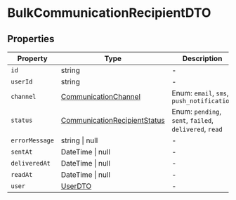 # BulkCommunicationRecipientDTO

## Properties

| Property | Type | Description |
|----------|------|-------------|
| `id` | string | - |
| `userId` | string | - |
| `channel` | [CommunicationChannel](../enums/CommunicationChannel.md) | Enum: `email`, `sms`, `push_notification` |
| `status` | [CommunicationRecipientStatus](../enums/CommunicationRecipientStatus.md) | Enum: `pending`, `sent`, `failed`, `delivered`, `read` |
| `errorMessage` | string \| null | - |
| `sentAt` | DateTime \| null | - |
| `deliveredAt` | DateTime \| null | - |
| `readAt` | DateTime \| null | - |
| `user` | [UserDTO](../dtos/UserDTO.md) | - |
